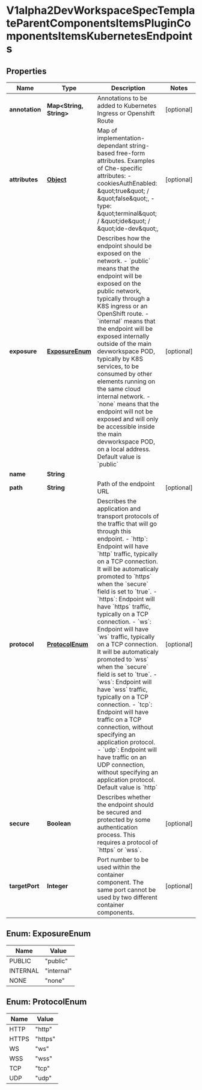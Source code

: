 

# V1alpha2DevWorkspaceSpecTemplateParentComponentsItemsPluginComponentsItemsKubernetesEndpoints

## Properties

Name | Type | Description | Notes
------------ | ------------- | ------------- | -------------
**annotation** | **Map&lt;String, String&gt;** | Annotations to be added to Kubernetes Ingress or Openshift Route |  [optional]
**attributes** | [**Object**](.md) | Map of implementation-dependant string-based free-form attributes.  Examples of Che-specific attributes: - cookiesAuthEnabled: \&quot;true\&quot; / \&quot;false\&quot;, - type: \&quot;terminal\&quot; / \&quot;ide\&quot; / \&quot;ide-dev\&quot;, |  [optional]
**exposure** | [**ExposureEnum**](#ExposureEnum) | Describes how the endpoint should be exposed on the network. - &#x60;public&#x60; means that the endpoint will be exposed on the public network, typically through a K8S ingress or an OpenShift route. - &#x60;internal&#x60; means that the endpoint will be exposed internally outside of the main devworkspace POD, typically by K8S services, to be consumed by other elements running on the same cloud internal network. - &#x60;none&#x60; means that the endpoint will not be exposed and will only be accessible inside the main devworkspace POD, on a local address.  Default value is &#x60;public&#x60; |  [optional]
**name** | **String** |  | 
**path** | **String** | Path of the endpoint URL |  [optional]
**protocol** | [**ProtocolEnum**](#ProtocolEnum) | Describes the application and transport protocols of the traffic that will go through this endpoint. - &#x60;http&#x60;: Endpoint will have &#x60;http&#x60; traffic, typically on a TCP connection. It will be automaticaly promoted to &#x60;https&#x60; when the &#x60;secure&#x60; field is set to &#x60;true&#x60;. - &#x60;https&#x60;: Endpoint will have &#x60;https&#x60; traffic, typically on a TCP connection. - &#x60;ws&#x60;: Endpoint will have &#x60;ws&#x60; traffic, typically on a TCP connection. It will be automaticaly promoted to &#x60;wss&#x60; when the &#x60;secure&#x60; field is set to &#x60;true&#x60;. - &#x60;wss&#x60;: Endpoint will have &#x60;wss&#x60; traffic, typically on a TCP connection. - &#x60;tcp&#x60;: Endpoint will have traffic on a TCP connection, without specifying an application protocol. - &#x60;udp&#x60;: Endpoint will have traffic on an UDP connection, without specifying an application protocol.  Default value is &#x60;http&#x60; |  [optional]
**secure** | **Boolean** | Describes whether the endpoint should be secured and protected by some authentication process. This requires a protocol of &#x60;https&#x60; or &#x60;wss&#x60;. |  [optional]
**targetPort** | **Integer** | Port number to be used within the container component. The same port cannot be used by two different container components. |  [optional]



## Enum: ExposureEnum

Name | Value
---- | -----
PUBLIC | &quot;public&quot;
INTERNAL | &quot;internal&quot;
NONE | &quot;none&quot;



## Enum: ProtocolEnum

Name | Value
---- | -----
HTTP | &quot;http&quot;
HTTPS | &quot;https&quot;
WS | &quot;ws&quot;
WSS | &quot;wss&quot;
TCP | &quot;tcp&quot;
UDP | &quot;udp&quot;



